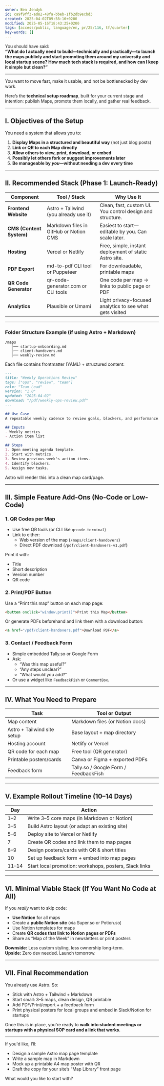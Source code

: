 ```yaml
---
owner: Ben Jendyk
id: ca9f9ff3-ad82-48fa-bbeb-1fb2db9ecbd3
created: 2025-04-02T09:58:16+0200
modified: 2025-05-16T18:43:25+0200
tags: [access/public, language/en, pr/25/116, tf/quarter]
key-words: []
---
```


You should have said:  
**“What do I actually need to build—technically and practically—to launch the maps publicly and start promoting them around my university and local startup scene? How much tech stack is required, and how can I keep it simple but clean?”**

---

You want to move fast, make it usable, and not be bottlenecked by dev work.

Here’s the **technical setup roadmap**, built for your current stage and intention: publish Maps, promote them locally, and gather real feedback.

---

## **I. Objectives of the Setup**

You need a system that allows you to:

1. **Display Maps in a structured and beautiful way** (not just blog posts)
2. **Link or QR to each Map directly**
3. **Allow others to view, print, download, or embed**
4. **Possibly let others fork or suggest improvements later**
5. **Be manageable by *you*—without needing a dev every time**

---

## **II. Recommended Stack (Phase 1: Launch-Ready)**

| Component              | Tool / Stack                        | Why Use It                                                  |
|------------------------|--------------------------------------|-------------------------------------------------------------|
| **Frontend Website**    | Astro + Tailwind (you already use it) | Clean, fast, custom UI. You control design and structure.    |
| **CMS (Content System)**| Markdown files in GitHub or Notion CMS | Easiest to start—editable by you. Can scale later.           |
| **Hosting**             | Vercel or Netlify                    | Free, simple, instant deployment of static Astro site.       |
| **PDF Export**          | md-to-pdf CLI tool or Puppeteer      | For downloadable, printable maps                            |
| **QR Code Generator**   | qr-code-generator.com or CLI tools   | One code per map → links to public page or PDF              |
| **Analytics**           | Plausible or Umami                   | Light privacy-focused analytics to see what gets visited     |

---

### **Folder Structure Example (if using Astro + Markdown)**

```
/maps
   ├── startup-onboarding.md
   ├── client-handovers.md
   ├── weekly-review.md
```

Each file contains frontmatter (YAML) + structured content:

```markdown
---
title: "Weekly Operations Review"
tags: ["ops", "review", "team"]
role: "Team Lead"
version: "1.0"
updated: "2025-04-02"
download: "/pdf/weekly-ops-review.pdf"
---

## Use Case
A repeatable weekly cadence to review goals, blockers, and performance.

## Inputs
- Weekly metrics
- Action item list

## Steps
1. Open meeting agenda template.
2. Start with metrics.
3. Review previous week's action items.
4. Identify blockers.
5. Assign new tasks.
```

Astro will render this into a clean map card/page.

---

## **III. Simple Feature Add-Ons (No-Code or Low-Code)**

### **1. QR Codes per Map**
- Use free QR tools (or CLI like `qrcode-terminal`)  
- Link to either:
  - Web version of the map (`/maps/client-handovers`)
  - Direct PDF download (`/pdf/client-handovers-v1.pdf`)

Print it with:
- Title
- Short description
- Version number
- QR code

### **2. Print/PDF Button**
Use a “Print this map” button on each map page:
```html
<button onclick="window.print()">Print this Map</button>
```
Or generate PDFs beforehand and link them with a download button:
```html
<a href="/pdf/client-handovers.pdf">Download PDF</a>
```

### **3. Contact / Feedback Form**
- Simple embedded Tally.so or Google Form
- Ask:
  - “Was this map useful?”
  - “Any steps unclear?”
  - “What would you add?”
- Or use a widget like `FeedbackFish` or `CommentBox`.

---

## **IV. What You Need to Prepare**

| Task                        | Tool or Output                         |
|-----------------------------|----------------------------------------|
| Map content                 | Markdown files (or Notion docs)        |
| Astro + Tailwind site setup | Base layout + map directory            |
| Hosting account             | Netlify or Vercel                      |
| QR code for each map        | Free tool (QR generator)               |
| Printable posters/cards     | Canva or Figma + exported PDFs         |
| Feedback form               | Tally.so / Google Form / FeedbackFish  |

---

## **V. Example Rollout Timeline (10–14 Days)**

| Day | Action                                  |
|-----|------------------------------------------|
| 1–2 | Write 3–5 core maps (in Markdown or Notion)  
| 3–5 | Build Astro layout (or adapt an existing site)  
| 5–6 | Deploy site to Vercel or Netlify  
| 7   | Create QR codes and link them to map pages  
| 8–9 | Design posters/cards with QR & short titles  
| 10  | Set up feedback form + embed into map pages  
| 11–14 | Start local promotion: workshops, posters, Slack links

---

## **VI. Minimal Viable Stack (If You Want No Code at All)**

If you *really* want to skip code:

- **Use Notion** for all maps  
- Create a **public Notion site** (via Super.so or Potion.so)  
- Use Notion templates for maps  
- Create **QR codes that link to Notion pages or PDFs**  
- Share as “Map of the Week” in newsletters or print posters

**Downside:** Less custom styling, less ownership long-term.  
**Upside:** Zero dev needed. Launch tomorrow.

---

## **VII. Final Recommendation**

You already use Astro. So:

- Stick with Astro + Tailwind + Markdown  
- Start small: 3–5 maps, clean design, QR printable  
- Add PDF/Print/export + a feedback form  
- Print physical posters for local groups and embed in Slack/Notion for startups

Once this is in place, you're ready to **walk into student meetings or startups with a physical SOP card and a link that works.**

---

If you'd like, I’ll:
- Design a sample Astro map page template  
- Write a sample map in Markdown  
- Mock up a printable A4 map poster with QR  
- Draft the copy for your site’s “Map Library” front page

What would you like to start with?